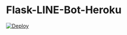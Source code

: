 # Flask-LINE-Bot-Heroku

<a href="https://heroku.com/deploy?template=https://github.com/wang84802/Flask-LINE-Bot-Heroku">
  <img src="https://www.herokucdn.com/deploy/button.svg" alt="Deploy">
</a>
